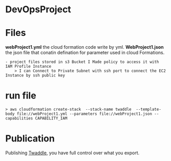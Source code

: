 # DevOpsProject


# Files

 **webProject1.yml** the cloud formation code write by yml.
 **WebProject1.json** the json file that conatin defination for parameter used in cloud Formations.

    - project files stored in s3 Bucket I Made policy to access it with IAM Profile Instance 
        > I can Connect to Private Subnet with ssh port to connect the EC2 Instance by ssh public key 
# run file 
    > aws cloudformation create-stack  --stack-name twaddle  --template-body file://webProject1.yml --parameters file://webProject1.json --capabilities CAPABILITY_IAM

# Publication

Publishing  [Twaddle](http://twadd-webap-1vnxpo3zb5gib-1997741451.us-east-1.elb.amazonaws.com/), you have full control over what you export.

